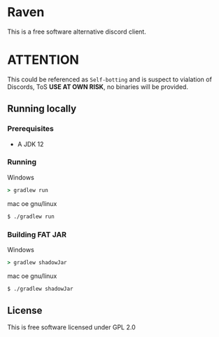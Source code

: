 # Raven
This is a free software alternative discord client.

# ATTENTION
This could be referenced as `Self-botting` and is suspect to vialation of Discords, ToS **USE AT OWN RISK**, no binaries will be provided.

## Running locally 
### Prerequisites
* A JDK 12
### Running
Windows
```cmd
> gradlew run
```
mac oe gnu/linux
```sh
$ ./gradlew run
```

### Building FAT JAR
Windows
```cmd
> gradlew shadowJar
```
mac oe gnu/linux
```sh
$ ./gradlew shadowJar
```


## License
This is free software licensed under GPL 2.0